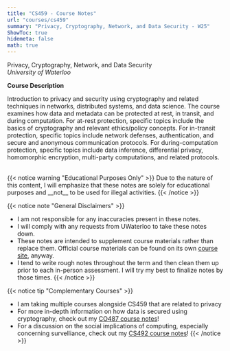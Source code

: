```yaml
---
title: "CS459 - Course Notes"
url: "courses/cs459"
summary: "Privacy, Cryptography, Network, and Data Security - W25"
ShowToc: true
hidemeta: false
math: true
---
```


<style>
    .post-content {
        font-family: 'KaTeX_Main', serif;
        font-size: 24px;
        line-height: 1.6;
        color: #000000;
        background-color: #ffffff;
    }

    .post-content h1,
    .post-content h2,
    .post-content h3,
    .post-content h4,
    .post-content h5 {
        color: #000000;
        line-height: 1.2
    }

    .post-content b.h3notoc {
        font-size: 24px;
    }

    .post-content a {
        color: #0000FF
    }

    .katex-html {
        font-size: 16px;
    }
</style>

Privacy, Cryptography, Network, and Data Security <br>
_University of Waterloo_


<b class="h3notoc"> Course Description </b>

Introduction to privacy and security using cryptography and related techniques in networks, distributed systems, and data science. The course examines how data and metadata can be protected at rest, in transit, and during computation. For at-rest protection, specific topics include the basics of cryptography and relevant ethics/policy concepts. For in-transit protection, specific topics include network defenses, authentication, and secure and anonymous communication protocols. For during-computation protection, specific topics include data inference, differential privacy, homomorphic encryption, multi-party computations, and related protocols.

<br>
{{< notice warning "Educational Purposes Only" >}} 
Due to the nature of this content, I will emphasize that these notes are solely for educational purposes and __not__ to be used for illegal activities.
{{< /notice >}}

{{< notice note "General Disclaimers" >}}
- I am not responsible for any inaccuracies present in these notes.
- I will comply with any requests from UWaterloo to take these notes down.
- These notes are intended to supplement course materials rather than replace them. Official course materials can be found on its own [course site](https://crysp.uwaterloo.ca/courses/data-sp/F24/schedule.html), anyway.
- I tend to write rough notes throughout the term and then clean them up prior to each in-person assessment. I will try my best to finalize notes by those times.
{{< /notice >}}

{{< notice tip "Complementary Courses" >}}
- I am taking multiple courses alongside CS459 that are related to privacy
- For more in-depth information on how data is secured using cryptography, check out my [CO487 course notes](../co487)!
- For a discussion on the social implications of computing, especially concerning survelliance, check out my [CS492 course notes](../cs492)!
{{< /notice >}}




<br>


